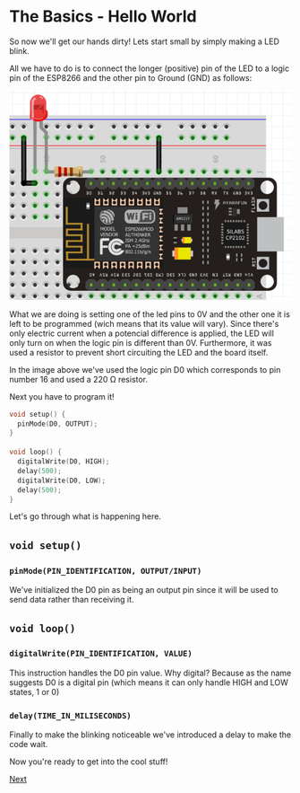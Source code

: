 # The Basics - Hello World

So now we'll get our hands dirty! Lets start small by simply making a LED blink.

All we have to do is to connect the longer (positive) pin of the LED to a logic pin of the ESP8266 and the other pin to Ground (GND) as follows:

![Hello World](./images/helloworld.png)

What we are doing is setting one of the led pins to 0V and the other one it is left to be programmed (wich means that its value will vary). Since there's only electric current when a potencial difference is applied, the LED will only turn on when the logic pin is different than 0V. Furthermore, it was used a resistor to prevent short circuiting the LED and the board itself.

In the image above we've used the logic pin D0 which corresponds to pin number 16 and used a 220 Ω resistor.

Next you have to program it!

```c++
void setup() {
  pinMode(D0, OUTPUT);
}

void loop() {
  digitalWrite(D0, HIGH);
  delay(500);
  digitalWrite(D0, LOW);
  delay(500);
}
```

Let's go through what is happening here.

## ```void setup()```

### ```pinMode(PIN_IDENTIFICATION, OUTPUT/INPUT)```

We've initialized the D0 pin as being an output pin since it will be used to send data rather than receiving it.

## ```void loop()```

### ```digitalWrite(PIN_IDENTIFICATION, VALUE)```

This instruction handles the D0 pin value. Why digital? Because as the name suggests D0 is a digital pin (which means it can only handle HIGH and LOW states, 1 or 0)

### ```delay(TIME_IN_MILISECONDS)```

Finally to make the blinking noticeable we've introduced a delay to make the code wait.

Now you're ready to get into the cool stuff!

[Next](./ex1.md)